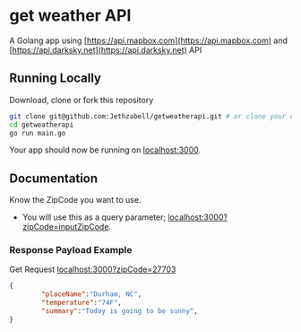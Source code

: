 # get weather API

A Golang app using [https://api.mapbox.com](https://api.mapbox.com) and [https://api.darksky.net](https://api.darksky.net) API

## Running Locally

Download, clone or fork this repository

```sh
git clone git@github.com:Jethzabell/getweatherapi.git # or clone your own fork
cd getweatherapi
go run main.go
```

Your app should now be running on [localhost:3000](http://localhost:3000/).

## Documentation

Know the ZipCode you want to use.
- You will use this as a query parameter; [localhost:3000?zipCode=inputZipCode](http://localhost:3000?zipCode=inputZipCode).

### Response Payload Example
Get Request  [localhost:3000?zipCode=27703](http://localhost:3000?zipCode=27703)

```json
{
		"placeName":"Durham, NC",
		"temperature":"74F",
		"summary":"Today is going to be sunny",
}
```
